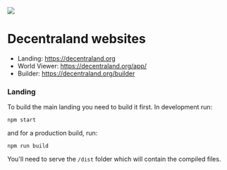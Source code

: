 ![](https://raw.githubusercontent.com/decentraland/web/gh-pages/img/decentraland.ico)

# Decentraland websites

- Landing: https://decentraland.org
- World Viewer: https://decentraland.org/app/
- Builder: https://decentraland.org/builder

### Landing

To build the main landing you need to build it first. In development run:

```
npm start
```

and for a production build, run:

```
npm run build
```

You'll need to serve the `/dist` folder which will contain the compiled files.
